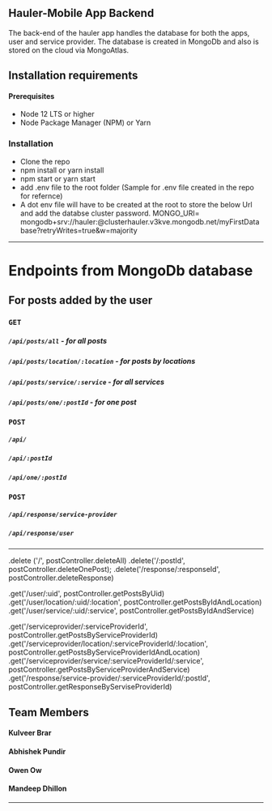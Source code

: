 ## Hauler-Mobile App Backend
The back-end of the hauler app handles the database for both the apps, user and service provider. The database is created in MongoDb and also is stored on the cloud via MongoAtlas.

## Installation requirements

#### Prerequisites
- Node 12 LTS or higher
- Node Package Manager (NPM) or Yarn

### Installation
- Clone the repo
- npm install or yarn install
- npm start or yarn start
- add .env file to the root folder (Sample for .env file created in the repo for refernce)
- A dot env file will have to be created at the root to store the below Url and add the databse cluster password.
    MONGO_URI= mongodb+srv://hauler:<password>@clusterhauler.v3kve.mongodb.net/myFirstDatabase?retryWrites=true&w=majority

<hr />

# Endpoints from MongoDb database

## For posts added by the user

### `GET`

 ##### `/api/posts/all` - for all posts
 ##### `/api/posts/location/:location` - for posts by locations
 ##### `/api/posts/service/:service` - for all services
 ##### `/api/posts/one/:postId` - for one post


### `POST`

 ##### `/api/`
 ##### `/api/:postId`
 ##### `/api/one/:postId`


### `POST`

 ##### `/api/response/service-provider`
 ##### `/api/response/user` 

<hr />



.delete ('/', postController.deleteAll)
.delete('/:postId', postController.deleteOnePost);
.delete('/response/:responseId', postController.deleteResponse) 

.get('/user/:uid', postController.getPostsByUid)
.get('/user/location/:uid/:location', postController.getPostsByIdAndLocation)
.get('/user/service/:uid/:service', postController.getPostsByIdAndService)

.get('/serviceprovider/:serviceProviderId', postController.getPostsByServiceProviderId)
.get('/serviceprovider/location/:serviceProviderId/:location', postController.getPostsByServiceProviderIdAndLocation)
.get('/serviceprovider/service/:serviceProviderId/:service', postController.getPostsByServiceProviderAndService)
.get('/response/service-provider/:serviceProviderId/:postId', postController.getResponseByServiseProviderId)


## Team Members

#### Kulveer Brar
#### Abhishek Pundir
#### Owen Ow
#### Mandeep Dhillon

---





